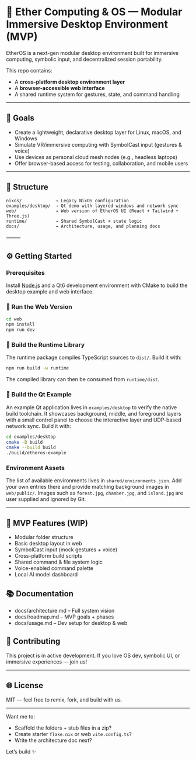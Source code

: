 # 🧠 Ether Computing & OS — Modular Immersive Desktop Environment (MVP)

EtherOS is a next-gen modular desktop environment built for immersive computing, symbolic input, and decentralized session portability.

This repo contains:
- A **cross-platform desktop environment layer**
- A **browser-accessible web interface**
- A shared runtime system for gestures, state, and command handling

---

## 🚀 Goals

- Create a lightweight, declarative desktop layer for Linux, macOS, and Windows
- Simulate VR/immersive computing with SymbolCast input (gestures & voice)
- Use devices as personal cloud mesh nodes (e.g., headless laptops)
- Offer browser-based access for testing, collaboration, and mobile users

---

## 📁 Structure

```plaintext
nixos/             → Legacy NixOS configuration
examples/desktop/  → Qt demo with layered windows and network sync
web/               → Web version of EtherOS UI (React + Tailwind + Three.js)
runtime/           → Shared SymbolCast + state logic
docs/              → Architecture, usage, and planning docs
```


⸻

## ⚙️ Getting Started

### Prerequisites

Install [Node.js](https://nodejs.org/) and a Qt6 development environment
with CMake to build the desktop example and web interface.


### 🔹 Run the Web Version
```bash
cd web
npm install
npm run dev
```

### 🔹 Build the Runtime Library

The runtime package compiles TypeScript sources to `dist/`. Build it with:

```bash
npm run build -w runtime
```
The compiled library can then be consumed from `runtime/dist`.

### 🔹 Build the Qt Example

An example Qt application lives in `examples/desktop` to verify the native
build toolchain. It showcases background, middle, and foreground layers with a
small control panel to choose the interactive layer and UDP-based network
sync. Build it with:

```bash
cd examples/desktop
cmake -B build
cmake --build build
./build/etheros-example
```

### Environment Assets
The list of available environments lives in `shared/environments.json`. Add your own entries there and provide matching background images in `web/public/`. Images such as `forest.jpg`, `chamber.jpg`, and `island.jpg` are user supplied and ignored by Git.


---

## 🌌 MVP Features (WIP)
- Modular folder structure
- Basic desktop layout in web
- SymbolCast input (mock gestures + voice)
- Cross-platform build scripts
- Shared command & file system logic
- Voice-enabled command palette
- Local AI model dashboard

## 📚 Documentation
- docs/architecture.md – Full system vision
- docs/roadmap.md – MVP goals + phases
- docs/usage.md – Dev setup for desktop & web

## 🤝 Contributing

This project is in active development. If you love OS dev, symbolic UI, or immersive experiences — join us!

---

## 🌐 License

MIT — feel free to remix, fork, and build with us.

---

Want me to:
- Scaffold the folders + stub files in a zip?
- Create starter `flake.nix` or web `vite.config.ts`?
- Write the architecture doc next?

Let’s build ✨
